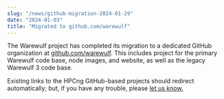 ```yaml
---
slug: "/news/github-migration-2024-01-29"
date: "2024-01-03"
title: "Migrated to github.com/warewulf"
---
```


The Warewulf project has completed its migration to a dedicated GitHub
organization at [github.com/warewulf](https://github.com/warewulf). This
includes project for the primary Warewulf code base, node images, and website,
as well as the legacy Warewulf 3 code base.

Existing links to the HPCng GitHub-based projects should redirect
automatically; but, if you have any trouble, please [let us know.][1]

[1]: https://warewulf.org/help
